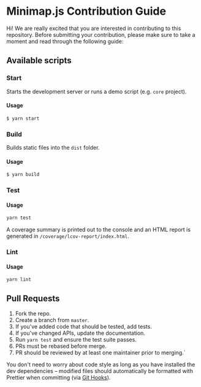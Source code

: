 # Minimap.js Contribution Guide

Hi! We are really excited that you are interested in contributing to this repository. Before submitting your contribution, please make sure to take a moment and read through the following guide:

## Available scripts

### Start

Starts the development server or runs a demo script (e.g. `core` project).

#### Usage

```sh
$ yarn start
```

### Build

Builds static files into the `dist` folder.

#### Usage

```sh
$ yarn build
```

### Test

#### Usage

```sh
yarn test
```

A coverage summary is printed out to the console and an HTML report is generated in `/coverage/lcov-report/index.html`.

### Lint

#### Usage

```sh
yarn lint
```

## Pull Requests

1. Fork the repo.
2. Create a branch from `master`.
3. If you've added code that should be tested, add tests.
4. If you've changed APIs, update the documentation.
5. Run `yarn test` and ensure the test suite passes.
6. PRs must be rebased before merge.
7. PR should be reviewed by at least one maintainer prior to merging.`

You don't need to worry about code style as long as you have installed the dev dependencies – modified files should automatically be formatted with Prettier when committing (via [Git Hooks](https://git-scm.com/docs/githooks)).
